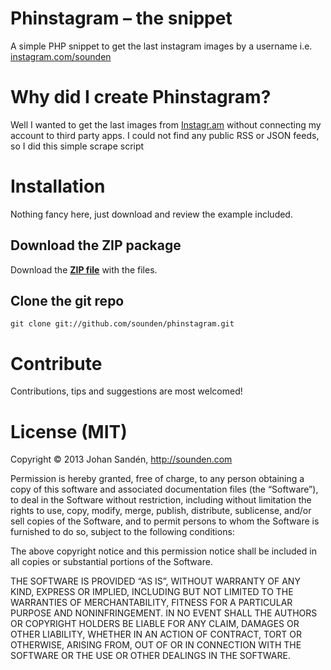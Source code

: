 # Phinstagram – the snippet

A simple PHP snippet to get the last instagram images by a username i.e. [instagram.com/sounden](http://instagram.com/sounden)

# Why did I create Phinstagram?

Well I wanted to get the last images from [Instagr.am](http://instagr.am) without connecting my account to third party apps.
I could not find any public RSS or JSON feeds, so I did this simple scrape script

# Installation

Nothing fancy here, just download and review the example included.	

## Download the ZIP package

Download the **[ZIP file](https://github.com/sounden/phinstagram/archive/master.zip)** with the files.

## Clone the git repo

	git clone git://github.com/sounden/phinstagram.git

# Contribute

Contributions, tips and suggestions are most welcomed! 

# License (MIT)

Copyright © 2013 Johan Sandén, http://sounden.com

Permission is hereby granted, free of charge, to any person obtaining a copy of this software and associated documentation files (the “Software”), to deal in the Software without restriction, including without limitation the rights to use, copy, modify, merge, publish, distribute, sublicense, and/or sell copies of the Software, and to permit persons to whom the Software is furnished to do so, subject to the following conditions:

The above copyright notice and this permission notice shall be included in all copies or substantial portions of the Software.

THE SOFTWARE IS PROVIDED “AS IS”, WITHOUT WARRANTY OF ANY KIND, EXPRESS OR IMPLIED, INCLUDING BUT NOT LIMITED TO THE WARRANTIES OF MERCHANTABILITY, FITNESS FOR A PARTICULAR PURPOSE AND NONINFRINGEMENT. IN NO EVENT SHALL THE AUTHORS OR COPYRIGHT HOLDERS BE LIABLE FOR ANY CLAIM, DAMAGES OR OTHER LIABILITY, WHETHER IN AN ACTION OF CONTRACT, TORT OR OTHERWISE, ARISING FROM, OUT OF OR IN CONNECTION WITH THE SOFTWARE OR THE USE OR OTHER DEALINGS IN THE SOFTWARE.